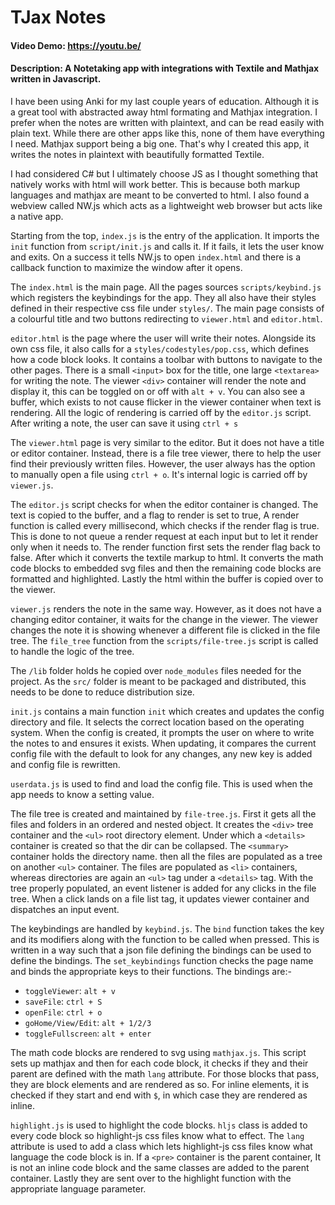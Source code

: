 # TJax Notes
#### Video Demo: <https://youtu.be/>
#### Description: A Notetaking app with integrations with Textile and Mathjax written in Javascript.

I have been using Anki for my last couple years of education.
Although it is a great tool with abstracted away html formating and Mathjax integration.
I prefer when the notes are written with plaintext, and can be read easily with plain text.
While there are other apps like this, none of them have everything I need. Mathjax support being a big one.
That's why I created this app, it writes the notes in plaintext with beautifully formatted Textile.

I had considered C# but I ultimately choose JS as I thought something that natively works with html will work better.
This is because both markup languages and mathjax are meant to be converted to html.
I also found a webview called NW.js which acts as a lightweight web browser but acts like a native app.

Starting from the top, `index.js` is the entry of the application.
It imports the `init` function from `script/init.js` and calls it. If it fails, it lets the user know and exits.
On a success it tells NW.js to open `index.html` and there is a callback function to maximize the window after it opens.

The `index.html` is the main page. 
All the pages sources `scripts/keybind.js` which registers the keybindings for the app.
They all also have their styles defined in their respective css file under `styles/`.
The main page consists of a colourful title and two buttons redirecting to `viewer.html` and `editor.html`.

`editor.html` is the page where the user will write their notes.
Alongside its own css file, it also calls for a `styles/codestyles/pop.css`, which defines how a code block looks.
It contains a toolbar with buttons to navigate to the other pages.
There is a small `<input>` box for the title, one large `<textarea>` for writing the note.
The viewer `<div>` container will render the note and display it, this can be toggled on or off with `alt + v`.
You can also see a buffer, which exists to not cause flicker in the viewer container when text is rendering.
All the logic of rendering is carried off by the `editor.js` script.
After writing a note, the user can save it using `ctrl + s`

The `viewer.html` page is very similar to the editor.
But it does not have a title or editor container.
Instead, there is a file tree viewer, there to help the user find their previously written files.
However, the user always has the option to manually open a file using `ctrl + o`.
It's internal logic is carried off by `viewer.js`.

The `editor.js` script checks for when the editor container is changed.
The text is copied to the buffer, and a flag to render is set to true,
A render function is called every millisecond, which checks if the render flag is true.
This is done to not queue a render request at each input but to let it render only when it needs to.
The render function first sets the render flag back to false.
After which it converts the textile markup to html.
It converts the math code blocks to embedded svg files 
and then the remaining code blocks are formatted and highlighted.
Lastly the html within the buffer is copied over to the viewer.

`viewer.js` renders the note in the same way.
However, as it does not have a changing editor container, it waits for the change in the viewer.
The viewer changes the note it is showing whenever a different file is clicked in the file tree.
The `file_tree` function from the `scripts/file-tree.js` script is called to handle the logic of the tree.

The `/lib` folder holds he copied over `node_modules` files needed for the project.
As the `src/` folder is meant to be packaged and distributed, this needs to be done to reduce distribution size.

`init.js` contains a main function `init` which creates and updates the config directory and file.
It selects the correct location based on the operating system.
When the config is created, it prompts the user on where to write the notes to and ensures it exists.
When updating, it compares the current config file with the default to look for any changes,
any new key is added and config file is rewritten.

`userdata.js` is used to find and load the config file.
This is used when the app needs to know a setting value.

The file tree is created and maintained by `file-tree.js`.
First it gets all the files and folders in an ordered and nested object.
It creates the `<div>` tree container and the `<ul>` root directory element.
Under which a `<details>` container is created so that the dir can be collapsed.
The `<summary>` container holds the directory name.
then all the files are populated as a tree on another `<ul>` container.
The files are populated as `<li>` containers, 
whereas directories are again an `<ul>` tag under a `<details>` tag.
With the tree properly populated, an event listener is added for any clicks in the file tree.
When a click lands on a file list tag, it updates viewer container and dispatches an input event.

The keybindings are handled by `keybind.js`.
The `bind` function takes the key and its modifiers along with the function to be called when pressed.
This is written in a way such that a json file defining the bindings can be used to define the bindings.
The `set_keybindings` function checks the page name and binds the appropriate keys to their functions.
The bindings are:-
- `toggleViewer`: `alt + v` 
- `saveFile`: `ctrl + S`
- `openFile`: `ctrl + o`
- `goHome/View/Edit`: `alt + 1/2/3`
- `toggleFullscreen`: `alt + enter`

The math code blocks are rendered to svg using `mathjax.js`.
This script sets up mathjax and then for each code block, 
it checks if they and their parent are defined with the math `lang` attribute.
For those blocks that pass, they are block elements and are rendered as so.
For inline elements, it is checked if they start and end with `$`, in which case they are rendered as inline.


`highlight.js` is used to highlight the code blocks.
`hljs` class is added to every code block so highlight-js css files know what to effect.
The `lang` attribute is used to add a class which lets highlight-js css files know what language the code block is in.
If a `<pre>` container is the parent container, 
It is not an inline code block and the same classes are added to the parent container.
Lastly they are sent over to the highlight function with the appropriate language parameter.
